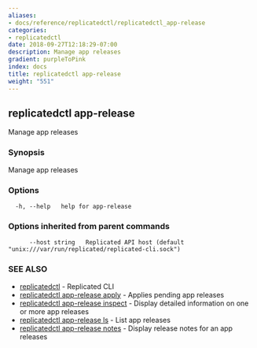```yaml
---
aliases:
- docs/reference/replicatedctl/replicatedctl_app-release
categories:
- replicatedctl
date: 2018-09-27T12:18:29-07:00
description: Manage app releases
gradient: purpleToPink
index: docs
title: replicatedctl app-release
weight: "551"
---
```


## replicatedctl app-release

Manage app releases

### Synopsis

Manage app releases

### Options

```
  -h, --help   help for app-release
```

### Options inherited from parent commands

```
      --host string   Replicated API host (default "unix:///var/run/replicated/replicated-cli.sock")
```

### SEE ALSO

* [replicatedctl](/api/replicatedctl/)	 - Replicated CLI
* [replicatedctl app-release apply](/api/replicatedctl/replicatedctl_app-release_apply/)	 - Applies pending app releases
* [replicatedctl app-release inspect](/api/replicatedctl/replicatedctl_app-release_inspect/)	 - Display detailed information on one or more app releases
* [replicatedctl app-release ls](/api/replicatedctl/replicatedctl_app-release_ls/)	 - List app releases
* [replicatedctl app-release notes](/api/replicatedctl/replicatedctl_app-release_notes/)	 - Display release notes for an app releases

